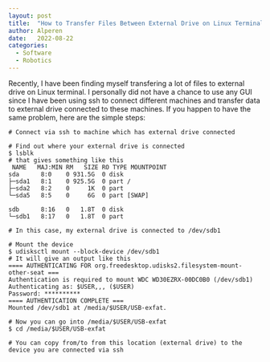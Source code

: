 ```yaml
---
layout: post
title:  "How to Transfer Files Between External Drive on Linux Terminal"
author: Alperen
date:   2022-08-22
categories:
  - Software
  - Robotics
---
```


Recently, I have been finding myself transfering a lot of files to external drive on Linux terminal. I personally did not have a chance to use any GUI since I have been using ssh to connect different machines and transfer data to external drive connected to these machines. If you happen to have the same problem, here are the simple steps:


```
# Connect via ssh to machine which has external drive connected

# Find out where your external drive is connected
$ lsblk
# that gives something like this 
 NAME   MAJ:MIN RM   SIZE RO TYPE MOUNTPOINT
sda      8:0    0 931.5G  0 disk 
├─sda1   8:1    0 925.5G  0 part /
├─sda2   8:2    0     1K  0 part 
└─sda5   8:5    0     6G  0 part [SWAP]

sdb      8:16   0   1.8T  0 disk 
└─sdb1   8:17   0   1.8T  0 part 

# In this case, my external drive is connected to /dev/sdb1

# Mount the device 
$ udisksctl mount --block-device /dev/sdb1
# It will give an output like this
==== AUTHENTICATING FOR org.freedesktop.udisks2.filesystem-mount-other-seat ===
Authentication is required to mount WDC WD30EZRX-00DC0B0 (/dev/sdb1)
Authenticating as: $USER,,, ($USER)
Password: **********  
==== AUTHENTICATION COMPLETE ===
Mounted /dev/sdb1 at /media/$USER/USB-exfat.

# Now you can go into /media/$USER/USB-exfat 
$ cd /media/$USER/USB-exfat

# You can copy from/to from this location (external drive) to the device you are connected via ssh
```

<center> 
  <script type='text/javascript' src='https://storage.ko-fi.com/cdn/widget/Widget_2.js'></script><script type='text/javascript' style="text-align:center">kofiwidget2.init('Buy Me a Coffee', '#e08428', 'V7V3IDOGW');kofiwidget2.draw();</script> 
</center>